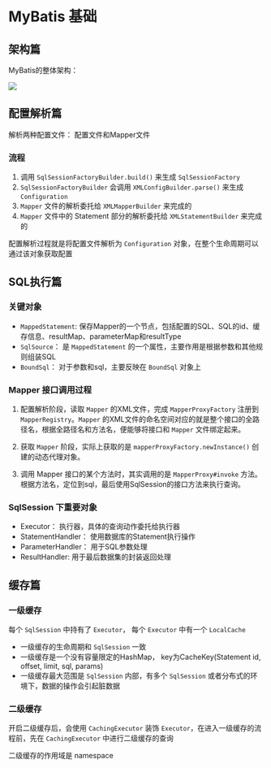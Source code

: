 # MyBatis 基础

## 架构篇

MyBatis的整体架构：

![](img/mybaits.png)

## 配置解析篇

解析两种配置文件： 配置文件和Mapper文件

### 流程

1. 调用 `SqlSessionFactoryBuilder.build()` 来生成 `SqlSessionFactory`
2. `SqlSessionFactoryBuilder` 会调用 `XMLConfigBuilder.parse()` 来生成 `Configuration`
3. `Mapper` 文件的解析委托给 `XMLMapperBuilder` 来完成的
4. `Mapper` 文件中的 Statement 部分的解析委托给 `XMLStatementBuilder` 来完成的

配置解析过程就是将配置文件解析为 `Configuration` 对象，在整个生命周期可以通过该对象获取配置

## SQL执行篇

### 关键对象

+ `MappedStatement`: 保存Mapper的一个节点，包括配置的SQL、SQL的id、缓存信息、resultMap、parameterMap和resultType
+ `SqlSource`： 是 `MappedStatement` 的一个属性，主要作用是根据参数和其他规则组装SQL
+ `BoundSql`： 对于参数和sql，主要反映在 `BoundSql` 对象上

### Mapper 接口调用过程

1. 配置解析阶段，读取 `Mapper` 的XML文件，完成 `MapperProxyFactory` 注册到 `MapperRegistry`。`Mapper` 的XML文件的命名空间对应的就是整个接口的全路径名，根据全路径名和方法名，便能够将接口和 `Mapper` 文件绑定起来。

2. 获取 `Mapper` 阶段，实际上获取的是 `mapperProxyFactory.newInstance()` 创建的动态代理对象。

3. 调用 Mapper 接口的某个方法时，其实调用的是 `MapperProxy#invoke` 方法。根据方法名，定位到sql，最后使用SqlSession的接口方法来执行查询。

### SqlSession 下重要对象

+ Executor： 执行器，具体的查询动作委托给执行器
+ StatementHandler： 使用数据库的Statement执行操作
+ ParameterHandler： 用于SQL参数处理
+ ResultHandler: 用于最后数据集的封装返回处理

## 缓存篇

### 一级缓存

每个 `SqlSession` 中持有了 `Executor`， 每个 `Executor` 中有一个 `LocalCache`

+ 一级缓存的生命周期和 `SqlSession` 一致
+ 一级缓存是一个没有容量限定的HashMap， key为CacheKey(Statement id, offset, limit, sql, params)
+ 一级缓存最大范围是 `SqlSession` 内部，有多个 `SqlSession` 或者分布式的环境下，数据的操作会引起脏数据

### 二级缓存

开启二级缓存后，会使用 `CachingExecutor` 装饰 `Executor`，在进入一级缓存的流程前，先在 `CachingExecutor` 中进行二级缓存的查询

二级缓存的作用域是 namespace